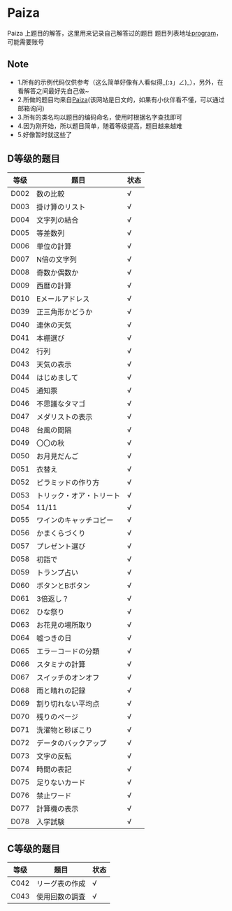 # Paiza
Paiza 上题目的解答，这里用来记录自己解答过的题目
题目列表地址[program](https://paiza.jp/en_try/mypage/results)，可能需要账号

## Note
+ 1.所有的示例代码仅供参考（这么简单好像有人看似得_(:з」∠)_），另外，在看解答之间最好先自己做~
+ 2.所做的题目均来自[Paiza](https://paiza.jp)(该网站是日文的，如果有小伙伴看不懂，可以通过邮箱询问)
+ 3.所有的类名均以题目的编码命名，使用时根据名字查找即可
+ 4.因为刚开始，所以题目简单，随着等级提高，题目越来越难
+ 5.好像暂时就这些了

## D等级的题目

等级|题目|状态
------|------|------
D002|数の比較|√
D003|掛け算のリスト|√
D004|文字列の結合|√
D005|等差数列|√
D006|単位の計算|√
D007|N倍の文字列|√
D008|奇数か偶数か|√
D009|西暦の計算|√
D010|Eメールアドレス|√
D039|正三角形かどうか|√
D040|連休の天気|√
D041|本棚選び|√
D042|行列|√
D043|天気の表示|√
D044|はじめまして|√
D045|通知票|√
D046|不思議なタマゴ|√
D047|メダリストの表示|√
D048|台風の間隔|√
D049|〇〇の秋|√
D050|お月見だんご|√
D051|衣替え|√
D052|ピラミッドの作り方|√
D053|トリック・オア・トリート|√
D054|11/11|√
D055|ワインのキャッチコピー|√
D056|かまくらづくり|√
D057|プレゼント選び|√
D058|初詣で|√
D059|トランプ占い|√
D060|ボタンとBボタン|√
D061|3倍返し？|√
D062|ひな祭り|√
D063|お花見の場所取り|√
D064|嘘つきの日|√
D065|エラーコードの分類|√
D066|スタミナの計算|√
D067|スイッチのオンオフ|√
D068|雨と晴れの記録|√
D069|割り切れない平均点|√
D070|残りのページ|√
D071|洗濯物と砂ぼこり|√
D072|データのバックアップ|√
D073|文字の反転|√
D074|時間の表記|√
D075|足りないカード|√
D076|禁止ワード|√
D077|計算機の表示|√
D078|入学試験|√

## C等级的题目
等级|题目|状态
------|------|------
C042|リーグ表の作成|√
C043|使用回数の調査|√
